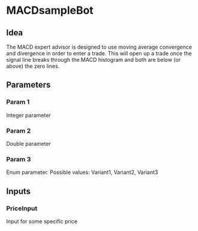 ﻿MACDsampleBot
===

## Idea
The MACD expert advisor is designed to use moving average convergence and divergence in order to enter a trade.
This will open up a trade once the signal line breaks through the MACD histogram and both are below (or above) the zero lines.


## Parameters

### Param 1
Integer parameter

### Param 2
Double parameter

### Param 3
Enum parameter. Possible values: Variant1, Variant2, Variant3


## Inputs

### PriceInput
Input for some specific price
